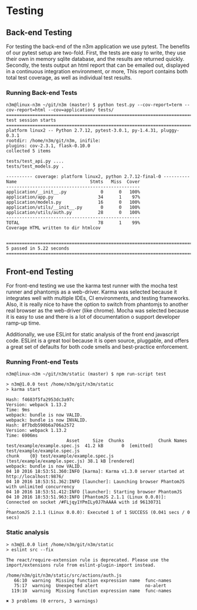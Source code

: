 # Testing

## Back-end Testing
For testing the back-end of the n3m application we use pytest. The benefits of our pytest setup are two-fold. First, the tests are easy to write, they use their own in memory sqlite database, and the results are returned quickly. Secondly, the tests output an html report that can be emailed out, displayed in a continuous integration environment, or more, This report contains both total test coverage, as well as individual test results.

### Running Back-end Tests
```
n3m@linux-n3m ~/git/n3m (master) $ python test.py --cov-report=term --cov-report=html --cov=application/ tests/
========================================================================================== test session starts ===========================================================================================
platform linux2 -- Python 2.7.12, pytest-3.0.1, py-1.4.31, pluggy-0.3.1
rootdir: /home/n3m/git/n3m, inifile: 
plugins: cov-2.3.1, flask-0.10.0
collected 5 items 

tests/test_api.py ....
tests/test_models.py .

---------- coverage: platform linux2, python 2.7.12-final-0 ----------
Name                            Stmts   Miss  Cover
---------------------------------------------------
application/__init__.py             0      0   100%
application/app.py                 34      1    97%
application/models.py              16      0   100%
application/utils/__init__.py       0      0   100%
application/utils/auth.py          28      0   100%
---------------------------------------------------
TOTAL                              78      1    99%
Coverage HTML written to dir htmlcov


======================================================================================== 5 passed in 5.22 seconds ========================================================================================

```


## Front-end Testing
For front-end testing we use the karma test runner with the mocha test runner and phantomjs as a web-driver. Karma was selected because it integrates well with multiple IDEs, CI environments, and testing frameworks. Also, it is really nice to have the option to switch from phantomjs to another real browser as the web-driver (like chrome). Mocha was selected because it is easy to use and there is a lot of documentation o support developer ramp-up time. 

Additionally, we use ESLint for static analysis of the front end javascript code. ESLint is a great tool because it is open source, pluggable, and offers a great set of defaults for both code smells and best-practice enforcement. 

### Running Front-end Tests
```
n3m@linux-n3m ~/git/n3m/static (master) $ npm run-script test                                                                                                                                             

> n3m@1.0.0 test /home/n3m/git/n3m/static
> karma start

Hash: f4683f5fa2953dc3a97c
Version: webpack 1.13.2
Time: 9ms
webpack: bundle is now VALID.
webpack: bundle is now INVALID.
Hash: 8f7bdb590b6a706a2572
Version: webpack 1.13.2
Time: 6906ms
                       Asset     Size  Chunks             Chunk Names
test/example/example.spec.js  41.2 kB       0  [emitted]  test/example/example.spec.js
chunk    {0} test/example/example.spec.js (test/example/example.spec.js) 38.1 kB [rendered]
webpack: bundle is now VALID.
04 10 2016 18:53:51.360:INFO [karma]: Karma v1.3.0 server started at http://localhost:9876/
04 10 2016 18:53:51.362:INFO [launcher]: Launching browser PhantomJS with unlimited concurrency
04 10 2016 18:53:51.412:INFO [launcher]: Starting browser PhantomJS
04 10 2016 18:53:51.963:INFO [PhantomJS 2.1.1 (Linux 0.0.0)]: Connected on socket /#FLjqy1YPmILy0J7hAAAA with id 96130731
.
PhantomJS 2.1.1 (Linux 0.0.0): Executed 1 of 1 SUCCESS (0.041 secs / 0 secs)
```

### Static analysis
```
> n3m@1.0.0 lint /home/n3m/git/n3m/static
> eslint src --fix

The react/require-extension rule is deprecated. Please use the import/extensions rule from eslint-plugin-import instead.

/home/n3m/git/n3m/static/src/actions/auth.js
   66:10  warning  Missing function expression name  func-names
   75:17  warning  Unexpected alert                  no-alert
  119:10  warning  Missing function expression name  func-names

✖ 3 problems (0 errors, 3 warnings)
